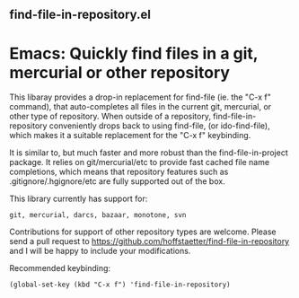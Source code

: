 find-file-in-repository.el
--------------------------

Emacs: Quickly find files in a git, mercurial or other repository
=================================================================

This libaray provides a drop-in replacement for find-file (ie. the
"C-x f" command), that auto-completes all files in the current git,
mercurial, or other type of repository. When outside of a
repository, find-file-in-repository conveniently drops back to
using find-file, (or ido-find-file), which makes it a suitable
replacement for the "C-x f" keybinding.

It is similar to, but much faster and more robust than the
find-file-in-project package. It relies on git/mercurial/etc to
provide fast cached file name completions, which means that
repository features such as .gitignore/.hgignore/etc are fully
supported out of the box.

This library currently has support for:

    git, mercurial, darcs, bazaar, monotone, svn

Contributions for support of other repository types are welcome.
Please send a pull request to
https://github.com/hoffstaetter/find-file-in-repository and I will
be happy to include your modifications.

Recommended keybinding:

    (global-set-key (kbd "C-x f") 'find-file-in-repository)
